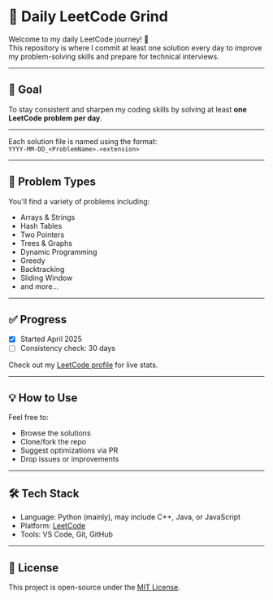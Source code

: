 # 🧠 Daily LeetCode Grind

Welcome to my daily LeetCode journey! 🚀  
This repository is where I commit at least one solution every day to improve my problem-solving skills and prepare for technical interviews.

---

## 📅 Goal

To stay consistent and sharpen my coding skills by solving at least **one LeetCode problem per day**.

---
Each solution file is named using the format:  
`YYYY-MM-DD_<ProblemName>.<extension>`

---

## 🧩 Problem Types

You'll find a variety of problems including:
- Arrays & Strings
- Hash Tables
- Two Pointers
- Trees & Graphs
- Dynamic Programming
- Greedy
- Backtracking
- Sliding Window
- and more...

---

## ✅ Progress

- [x] Started April 2025
- [ ] Consistency check: 30 days

Check out my [LeetCode profile](https://leetcode.com/your-username) for live stats.

---

## 💡 How to Use

Feel free to:
- Browse the solutions
- Clone/fork the repo
- Suggest optimizations via PR
- Drop issues or improvements

---

## 🛠️ Tech Stack

- Language: Python (mainly), may include C++, Java, or JavaScript
- Platform: [LeetCode](https://leetcode.com/)
- Tools: VS Code, Git, GitHub

---

## 📖 License

This project is open-source under the [MIT License](LICENSE).
